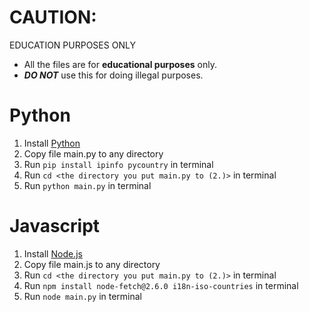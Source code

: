 # CAUTION:

EDUCATION PURPOSES ONLY
- All the files are for **educational purposes** only.  
- ***DO NOT*** use this for doing illegal purposes.

# Python

1. Install [Python](https://www.python.org/downloads/)
2. Copy file main.py to any directory
3. Run `pip install ipinfo pycountry` in terminal
4. Run `cd <the directory you put main.py to (2.)>` in terminal
5. Run `python main.py` in terminal

# Javascript

1. Install [Node.js](https://nodejs.org/en/download/)
2. Copy file main.js to any directory
3. Run `cd <the directory you put main.py to (2.)>` in terminal
4. Run `npm install node-fetch@2.6.0 i18n-iso-countries` in terminal
5. Run `node main.py` in terminal 
